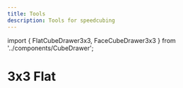 ```yaml
---
title: Tools
description: Tools for speedcubing
---
```

import { FlatCubeDrawer3x3, FaceCubeDrawer3x3 } from '../components/CubeDrawer';

<!-- # 3x3 Face

<FaceCubeDrawer3x3 /> -->

# 3x3 Flat

<FlatCubeDrawer3x3 />
